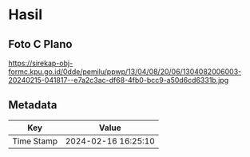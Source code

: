 # Hasil

## Foto C Plano

https://sirekap-obj-formc.kpu.go.id/0dde/pemilu/ppwp/13/04/08/20/06/1304082006003-20240215-041817--e7a2c3ac-df68-4fb0-bcc9-a50d6cd6331b.jpg


## Metadata

| Key        | Value               |
| ---------- | ------------------- |
| Time Stamp | 2024-02-16 16:25:10 |



